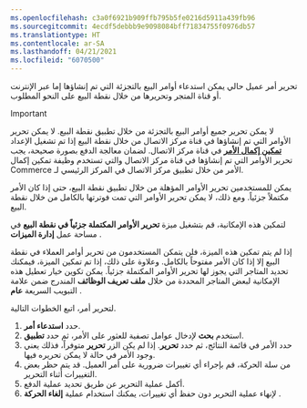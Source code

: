 ```yaml
---
ms.openlocfilehash: c3a0f6921b909ffb795b5fe0216d5911a439fb96
ms.sourcegitcommit: 4ecdf5debbb9e9098084bff71834755f0976db57
ms.translationtype: HT
ms.contentlocale: ar-SA
ms.lasthandoff: 04/21/2021
ms.locfileid: "6070500"
---
```

تحرير أمر عميل حالي يمكن استدعاء أوامر البيع بالتجزئة التي تم إنشاؤها إما عبر الإنترنت أو قناة المتجر وتحريرها من خلال نقطة البيع على النحو المطلوب.‬

> [!Important]
> لا يمكن تحرير جميع أوامر البيع بالتجزئة من خلال تطبيق نقطة البيع. لا يمكن تحرير الأوامر التي تم إنشاؤها في قناة مركز الاتصال من خلال نقطة البيع إذا تم تشغيل الإعداد  [**تمكين إكمال الأمر**](https://docs.microsoft.com/dynamics365/commerce/set-up-order-processing-options?azure-portal=true#enable-order-completion) في قناة مركز الاتصال. لضمان معالجة الدفع بصورة صحيحة، يجب تحرير الأوامر التي تم إنشاؤها في قناة مركز الاتصال والتي تستخدم وظيفة تمكين إكمال الأمر من خلال تطبيق مركز الاتصال في ‏‫المركز الرئيسي لـ Commerce‬‬.

يمكن للمستخدمين تحرير الأوامر المؤهلة من خلال تطبيق نقطة البيع، حتى إذا كان الأمر مكتملاً جزئياً. ومع ذلك، لا يمكن تحرير الأوامر التي تمت فوترتها بالكامل من خلال نقطة البيع. 

لتمكين هذه الإمكانية، قم بتشغيل ميزة **تحرير الأوامر المكتملة جزئياً في نقطة البيع** في مساحة عمل **إدارة الميزات‬** . 

إذا لم يتم تمكين هذه الميزة، فلن يتمكن المستخدمون من تحرير أوامر العملاء في نقطة البيع إلا إذا كان الأمر مفتوحاً بالكامل. وعلاوة على ذلك، إذا تم تمكين الميزة، فيمكنك تحديد المتاجر التي يجوز لها تحرير الأوامر المكتملة جزئياً. يمكن تكوين خيار تعطيل هذه الإمكانية لبعض المتاجر المحددة من خلال‏ **ملف تعريف الوظائف** المندرج ضمن علامة التبويب السريعة **عام** .

لتحرير أمر، اتبع الخطوات التالية.

1. حدد **استدعاء أمر**.
2. استخدم **بحث** لإدخال عوامل تصفية للعثور على الأمر، ثم حدد **تطبيق‬‬**.
3. حدد الأمر في قائمة النتائج، ثم حدد **تحرير**. إذا لم يكن الزر **تحرير** متوفراً، فذلك يعني وجود الأمر في حالة لا يمكن تحريره فيها.
4. من سلة الحركة، قم بإجراء أي تغييرات ضرورية على أمر العميل. قد يتم حظر بعض التغييرات أثناء التحرير.
5. أكمل عملية التحرير عن طريق تحديد عملية الدفع.
6. لإنهاء عملية التحرير دون حفظ أي تغييرات، يمكنك استخدام عملية **إلغاء الحركة** .

